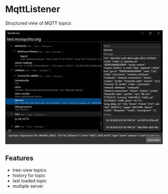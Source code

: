 # MqttListener
Structured view of MQTT topics

<img src="imgs\2.png" style="zoom:50%;" />

## Features
- tree-view topics
- history for topic
- last loaded topic
- multiple server
